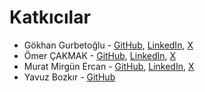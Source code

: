 # Katkıcılar

- Gökhan Gurbetoğlu - [GitHub](https://github.com/ggurbet), [LinkedIn](https://www.linkedin.com/in/ggurbet/), [X](https://www.x.com/ggurbet)
- Ömer ÇAKMAK - [GitHub](https://github.com/farukomercakmak), [LinkedIn](https://www.linkedin.com/in/omercakmak/), [X](https://x.com/cakmak_omar)
- Murat Mirgün Ercan - [GitHub](https://github.com/muratmirgun), [LinkedIn](https://www.linkedin.com/in/murat-m-ercan/), [X](https://www.x.com/muratmirgun)
- Yavuz Bozkır - [GitHub](https://github.com/0sintguy)
